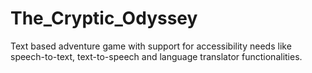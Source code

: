 # The_Cryptic_Odyssey
Text based adventure game with support for accessibility needs like speech-to-text, text-to-speech and language translator functionalities.
